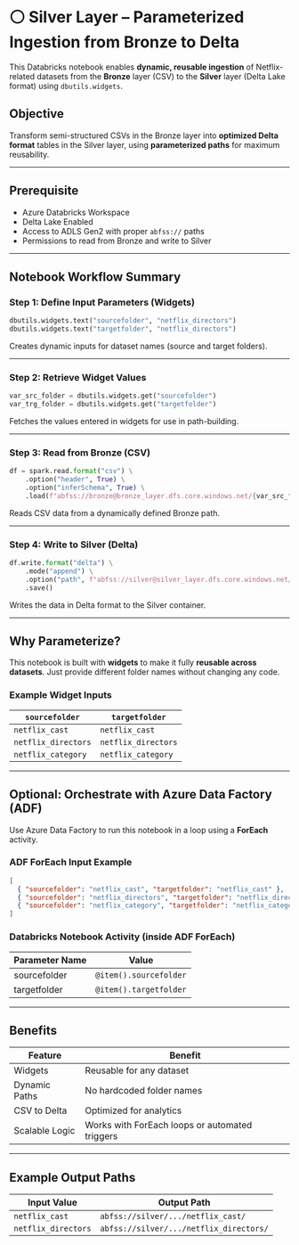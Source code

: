 
# ⚪ Silver Layer – Parameterized Ingestion from Bronze to Delta

This Databricks notebook enables **dynamic, reusable ingestion** of Netflix-related datasets from the **Bronze** layer (CSV) to the **Silver** layer (Delta Lake format) using `dbutils.widgets`.

## Objective

Transform semi-structured CSVs in the Bronze layer into **optimized Delta format** tables in the Silver layer, using **parameterized paths** for maximum reusability.

---
##  Prerequisite

- Azure Databricks Workspace
- Delta Lake Enabled
- Access to ADLS Gen2 with proper `abfss://` paths
- Permissions to read from Bronze and write to Silver

---

## Notebook Workflow Summary

### Step 1: Define Input Parameters (Widgets)
```python
dbutils.widgets.text("sourcefolder", "netflix_directors")
dbutils.widgets.text("targetfolder", "netflix_directors")
```
Creates dynamic inputs for dataset names (source and target folders).

---

### Step 2: Retrieve Widget Values
```python
var_src_folder = dbutils.widgets.get("sourcefolder")
var_trg_folder = dbutils.widgets.get("targetfolder")
```
Fetches the values entered in widgets for use in path-building.

---

### Step 3: Read from Bronze (CSV)
```python
df = spark.read.format("csv") \
    .option("header", True) \
    .option("inferSchema", True) \
    .load(f"abfss://bronze@bronze_layer.dfs.core.windows.net/{var_src_folder}")
```
Reads CSV data from a dynamically defined Bronze path.

---

### Step 4: Write to Silver (Delta)
```python
df.write.format("delta") \
    .mode("append") \
    .option("path", f"abfss://silver@silver_layer.dfs.core.windows.net/{var_trg_folder}") \
    .save()
```
Writes the data in Delta format to the Silver container.

---

## Why Parameterize?

This notebook is built with **widgets** to make it fully **reusable across datasets**. Just provide different folder names without changing any code.

### Example Widget Inputs

| `sourcefolder`     | `targetfolder`       |
|--------------------|----------------------|
| `netflix_cast`     | `netflix_cast`       |
| `netflix_directors`| `netflix_directors`  |
| `netflix_category` | `netflix_category`   |

---

## Optional: Orchestrate with Azure Data Factory (ADF)

Use Azure Data Factory to run this notebook in a loop using a **ForEach** activity.

### ADF ForEach Input Example
```json
[
  { "sourcefolder": "netflix_cast", "targetfolder": "netflix_cast" },
  { "sourcefolder": "netflix_directors", "targetfolder": "netflix_directors" },
  { "sourcefolder": "netflix_category", "targetfolder": "netflix_category" }
]
```

### Databricks Notebook Activity (inside ADF ForEach)

| Parameter Name | Value                       |
|----------------|-----------------------------|
| sourcefolder   | `@item().sourcefolder`      |
| targetfolder   | `@item().targetfolder`      |

---

## Benefits

| Feature         | Benefit                                         |
|----------------|--------------------------------------------------|
| Widgets         | Reusable for any dataset                        |
| Dynamic Paths   | No hardcoded folder names                       |
| CSV to Delta    | Optimized for analytics                         |
| Scalable Logic  | Works with ForEach loops or automated triggers  |

---

## Example Output Paths

| Input Value        | Output Path                                  |
|--------------------|-----------------------------------------------|
| `netflix_cast`     | `abfss://silver/.../netflix_cast/`            |
| `netflix_directors`| `abfss://silver/.../netflix_directors/`       |



